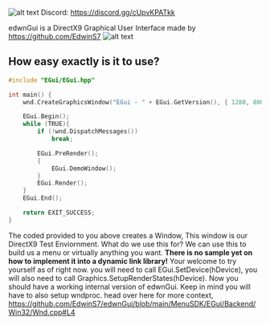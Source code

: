 
![alt text](https://cdn.discordapp.com/attachments/979215332432576532/1091069585320579162/edwnGui.png)
Discord: https://discord.gg/cUpvKPATkk

edwnGui is a DirectX9 Graphical User Interface made by https://github.com/EdwinS7
![alt text](https://cdn.discordapp.com/attachments/979215332432576532/1091070372461428878/image_2023-03-30_144148054-removebg-preview_1.png)

## How easy exactly is it to use?
```cpp
#include "EGui/EGui.hpp"

int main() {
    wnd.CreateGraphicsWindow("EGui - " + EGui.GetVersion(), { 1280, 800 });

    EGui.Begin();
    while (TRUE){
        if (!wnd.DispatchMessages())
            break;

        EGui.PreRender();
        {
            EGui.DemoWindow();
        }
        EGui.Render();
    }
    EGui.End();

    return EXIT_SUCCESS;
}
```

The coded provided to you above creates a Window, This window is our DirectX9 Test Enviornment. What do we use this for? We can use this to build us a menu or virtually anything you want. **There is no sample yet on how to implement it into a dynamic link library!** Your welcome to try yourself as of right now. you will need to call EGui.SetDevice(hDevice), you will also need to call Graphics.SetupRenderStates(hDevice). Now you should have a working internal version of edwnGui. Keep in mind you will have to also setup wndproc. head over here for more context, https://github.com/EdwinS7/edwnGui/blob/main/MenuSDK/EGui/Backend/Win32/Wnd.cpp#L4
